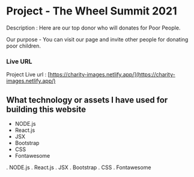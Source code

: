 # Project - The Wheel Summit 2021

Description : Here are our top donor who will donates for Poor People.

Our purpose - You can visit our page and invite other people for donating poor children. 

### Live URL

Project Live url : [https://charity-images.netlify.app/](https://charity-images.netlify.app/)

## What technology or assets I have used for building this website

- NODE.js
- React.js
- JSX
- Bootstrap
- CSS
- Fontawesome


. NODE.js
. React.js
. JSX
. Bootstrap
. CSS
. Fontawesome